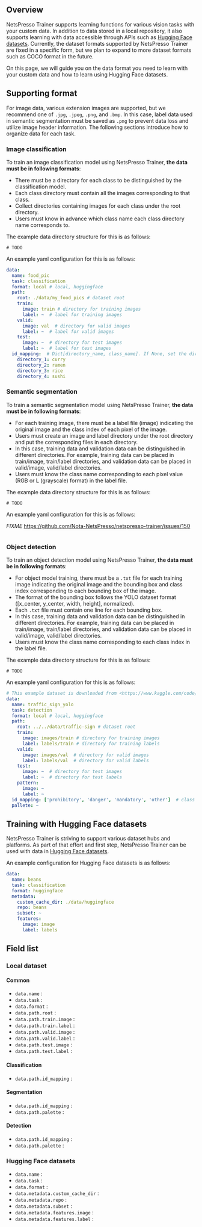 ## Overview

NetsPresso Trainer supports learning functions for various vision tasks with your custom data. 
In addition to data stored in a local repository, it also supports learning with data accessible through APIs such as [Hugging Face datasets](https://huggingface.co/datasets). 
Currently, the dataset formats supported by NetsPresso Trainer are fixed in a specific form, but we plan to expand to more dataset formats such as COCO format in the future.  

On this page, we will guide you on the data format you need to learn with your custom data and how to learn using Hugging Face datasets. 
## Supporting format

For image data, various extension images are supported, but we recommend one of `.jpg`, `.jpeg`, `.png`, and `.bmp`. In this case, label data used in semantic segmentation must be saved as `.png` to prevent data loss and utilize image header information. 
The following sections introduce how to organize data for each task. 

### Image classification

To train an image classification model using NetsPresso Trainer, **the data must be in following formats**: 

- There must be a directory for each class to be distinguished by the classification model.
- Each class directory must contain all the images corresponding to that class.
- Collect directories containing images for each class under the root directory.
- Users must know in advance which class name each class directory name corresponds to.
 
The example data directory structure for this is as follows:

```
# TODO
```

An example yaml configuration for this is as follows:

```yaml
data:
  name: food_pic
  task: classification
  format: local # local, huggingface
  path:
    root: ./data/my_food_pics # dataset root
    train:
      image: train # directory for training images
      label: ~  # label for training images
    valid:
      image: val  # directory for valid images
      label: ~  # label for valid images
    test:
      image: ~  # directory for test images
      label: ~  # label for test images
  id_mapping:  # Dict[directory_name, class_name]. If None, set the directory name same with class name
    directory_1: curry
    directory_2: ramen
    directory_3: rice
    directory_4: sushi

```

### Semantic segmentation

To train a semantic segmentation model using NetsPresso Trainer, **the data must be in following formats**: 

- For each training image, there must be a label file (image) indicating the original image and the class index of each pixel of the image.
- Users must create an image and label directory under the root directory and put the corresponding files in each directory.
- In this case, training data and validation data can be distinguished in different directories. For example, training data can be placed in train/image, train/label directories, and validation data can be placed in valid/image, valid/label directories.
- Users must know the class name corresponding to each pixel value (RGB or L (grayscale) format) in the label file.

The example data directory structure for this is as follows:

```
# TODO

```

An example yaml configuration for this is as follows:

*FIXME* https://github.com/Nota-NetsPresso/netspresso-trainer/issues/150

```yaml

```

### Object detection

To train an object detection model using NetsPresso Trainer, **the data must be in following formats**: 

- For object model training, there must be a `.txt` file for each training image indicating the original image and the bounding box and class index corresponding to each bounding box of the image.
- The format of the bounding box follows the YOLO dataset format ([x_center, y_center, width, height], normalized).
- Each `.txt` file must contain one line for each bounding box.
- In this case, training data and validation data can be distinguished in different directories. For example, training data can be placed in train/image, train/label directories, and validation data can be placed in valid/image, valid/label directories.
- Users must know the class name corresponding to each class index in the label file.

The example data directory structure for this is as follows: 

```
# TODO

```

An example yaml configuration for this is as follows: 

```yaml
# This example dataset is downloaded from <https://www.kaggle.com/code/valentynsichkar/traffic-signs-detection-by-yolo-v3-opencv-keras/input>
data:
  name: traffic_sign_yolo
  task: detection
  format: local # local, huggingface
  path:
    root: ../../data/traffic-sign # dataset root
    train:
      image: images/train # directory for training images
      label: labels/train # directory for training labels
    valid:
      image: images/val  # directory for valid images
      label: labels/val  # directory for valid labels
    test:
      image: ~  # directory for test images
      label: ~  # directory for test labels
    pattern:
      image: ~
      label: ~
  id_mapping: ['prohibitory', 'danger', 'mandatory', 'other']  # class names
  pallete: ~

```

## Training with Hugging Face datasets

NetsPresso Trainer is striving to support various dataset hubs and platforms. 
As part of that effort and first step, NetsPresso Trainer can be used with data in [Hugging Face datasets](https://huggingface.co/datasets). 

An example configuration for Hugging Face datasets is as follows: 

```yaml
data:
  name: beans
  task: classification
  format: huggingface
  metadata:
    custom_cache_dir: ./data/huggingface 
    repo: beans
    subset: ~
    features:
      image: image
      label: labels

```

## Field list

### Local dataset

#### Common

- `data.name` : 
- `data.task` : 
- `data.format` : 
- `data.path.root` : 
- `data.path.train.image` : 
- `data.path.train.label` : 
- `data.path.valid.image` : 
- `data.path.valid.label` : 
- `data.path.test.image` : 
- `data.path.test.label` :

#### Classification

- `data.path.id_mapping` :

#### Segmentation

- `data.path.id_mapping` :
- `data.path.palette` :

#### Detection

- `data.path.id_mapping` :
- `data.path.palette` :



### Hugging Face datasets

- `data.name` :
- `data.task` :
- `data.format` :
- `data.metadata.custom_cache_dir` :
- `data.metadata.repo` :
- `data.metadata.subset` :
- `data.metadata.features.image` :
- `data.metadata.features.label` :